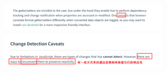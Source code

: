 ![](https://raw.githubusercontent.com/wangkaiwd/drawing-bed/master/204444200604153404.png)

![](https://raw.githubusercontent.com/wangkaiwd/drawing-bed/master/20200604154005.png)
